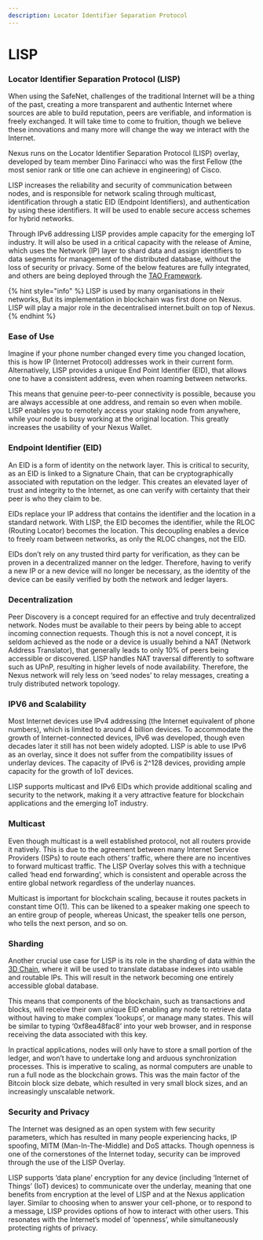 ```yaml
---
description: Locator Identifier Separation Protocol
---
```


# LISP

### Locator Identifier Separation Protocol (LISP)

When using the SafeNet, challenges of the traditional Internet will be a thing of the past, creating a more transparent and authentic Internet where sources are able to build reputation, peers are verifiable, and information is freely exchanged. It will take time to come to fruition, though we believe these innovations and many more will change the way we interact with the Internet.

Nexus runs on the Locator Identifier Separation Protocol (LISP) overlay, developed by team member Dino Farinacci who was the first Fellow (the most senior rank or title one can achieve in engineering) of Cisco.

LISP increases the reliability and security of communication between nodes, and is responsible for network scaling through multicast, identification through a static EID (Endpoint Identifiers), and authentication by using these identifiers. It will be used to enable secure access schemes for hybrid networks.

Through IPv6 addressing LISP provides ample capacity for the emerging IoT industry. It will also be used in a critical capacity with the release of Amine, which uses the Network (IP) layer to shard data and assign identifiers to data segments for management of the distributed database, without the loss of security or privacy. Some of the below features are fully integrated, and others are being deployed through the [TAO Framework](broken-reference).

{% hint style="info" %}
LISP is used by many organisations in their networks, But its implementation in blockchain was first done on Nexus. LISP will play a major role in the decentralised internet.built on top of Nexus. &#x20;
{% endhint %}

### Ease of Use

Imagine if your phone number changed every time you changed location, this is how IP (Internet Protocol) addresses work in their current form. Alternatively, LISP provides a unique End Point Identifier (EID), that allows one to have a consistent address, even when roaming between networks.

This means that genuine peer-to-peer connectivity is possible, because you are always accessible at one address, and remain so even when mobile. LISP enables you to remotely access your staking node from anywhere, while your node is busy working at the original location. This greatly increases the usability of your Nexus Wallet.

### Endpoint Identifier (EID)

An EID is a form of identity on the network layer. This is critical to security, as an EID is linked to a Signature Chain, that can be cryptographically associated with reputation on the ledger. This creates an elevated layer of trust and integrity to the Internet, as one can verify with certainty that their peer is who they claim to be.

EIDs replace your IP address that contains the identifier and the location in a standard network. With LISP, the EID becomes the identifier, while the RLOC (Routing Locator) becomes the location. This decoupling enables a device to freely roam between networks, as only the RLOC changes, not the EID.

EIDs don’t rely on any trusted third party for verification, as they can be proven in a decentralized manner on the ledger. Therefore, having to verify a new IP or a new device will no longer be necessary, as the identity of the device can be easily verified by both the network and ledger layers.

### Decentralization

Peer Discovery is a concept required for an effective and truly decentralized network. Nodes must be available to their peers by being able to accept incoming connection requests. Though this is not a novel concept, it is seldom achieved as the node or a device is usually behind a NAT (Network Address Translator), that generally leads to only 10% of peers being accessible or discovered. LISP handles NAT traversal differently to software such as UPnP, resulting in higher levels of node availability. Therefore, the Nexus network will rely less on ‘seed nodes’ to relay messages, creating a truly distributed network topology.

### IPV6 and Scalability

Most Internet devices use IPv4 addressing (the Internet equivalent of phone numbers), which is limited to around 4 billion devices. To accommodate the growth of Internet-connected devices, IPv6 was developed, though even decades later it still has not been widely adopted. LISP is able to use IPv6 as an overlay, since it does not suffer from the compatibility issues of underlay devices. The capacity of IPv6 is 2^128 devices, providing ample capacity for the growth of IoT devices.

LISP supports multicast and IPv6 EIDs which provide additional scaling and security to the network, making it a very attractive feature for blockchain applications and the emerging IoT industry.

### Multicast

Even though multicast is a well established protocol, not all routers provide it natively. This is due to the agreement between many Internet Service Providers (ISPs) to route each others’ traffic, where there are no incentives to forward multicast traffic. The LISP Overlay solves this with a technique called ‘head end forwarding’, which is consistent and operable across the entire global network regardless of the underlay nuances.

Multicast is important for blockchain scaling, because it routes packets in constant time O(1). This can be likened to a speaker making one speech to an entire group of people, whereas Unicast, the speaker tells one person, who tells the next person, and so on.

### Sharding

Another crucial use case for LISP is its role in the sharding of data within the [3D Chain](broken-reference), where it will be used to translate database indexes into usable and routable IPs. This will result in the network becoming one entirely accessible global database.

This means that components of the blockchain, such as transactions and blocks, will receive their own unique EID enabling any node to retrieve data without having to make complex ‘lookups’, or manage many states. This will be similar to typing ‘0xf8ea48fac8’ into your web browser, and in response receiving the data associated with this key.

In practical applications, nodes will only have to store a small portion of the ledger, and won’t have to undertake long and arduous synchronization processes. This is imperative to scaling, as normal computers are unable to run a full node as the blockchain grows. This was the main factor of the Bitcoin block size debate, which resulted in very small block sizes, and an increasingly unscalable network.

### Security and Privacy

The Internet was designed as an open system with few security parameters, which has resulted in many people experiencing hacks, IP spoofing, MITM (Man-In-The-Middle) and DoS attacks. Though openness is one of the cornerstones of the Internet today, security can be improved through the use of the LISP Overlay.

LISP supports ‘data plane’ encryption for any device (including ‘Internet of Things’ (IoT) devices) to communicate over the underlay, meaning that one benefits from encryption at the level of LISP and at the Nexus application layer. Similar to choosing when to answer your cell-phone, or to respond to a message, LISP provides options of how to interact with other users. This resonates with the Internet’s model of ‘openness’, while simultaneously protecting rights of privacy.
